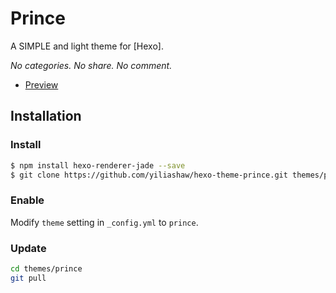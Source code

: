 # Prince

A SIMPLE and light theme for [Hexo].

*No categories. No share. No comment.*

- [Preview](https://yiliashaw.github.io/)

## Installation

### Install

``` bash
$ npm install hexo-renderer-jade --save
$ git clone https://github.com/yiliashaw/hexo-theme-prince.git themes/prince
```


### Enable

Modify `theme` setting in `_config.yml` to `prince`.

### Update

``` bash
cd themes/prince
git pull
```

